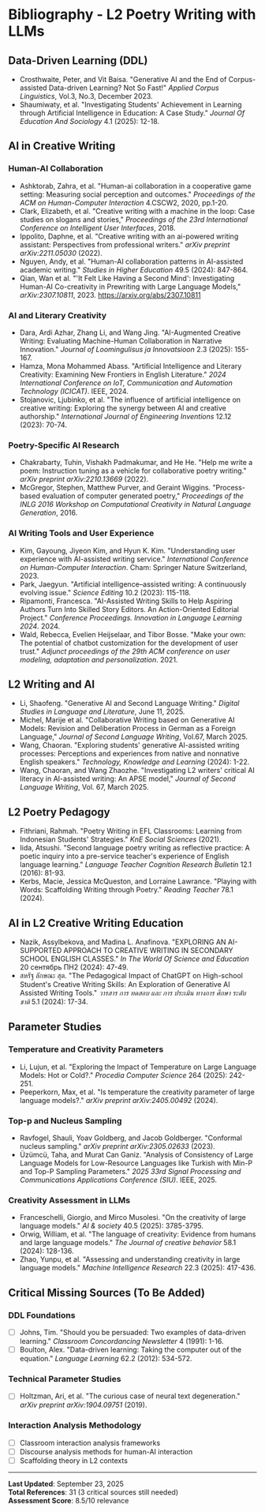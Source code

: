 # Bibliography - L2 Poetry Writing with LLMs

## Data-Driven Learning (DDL)
- Crosthwaite, Peter, and Vit Baisa. "Generative AI and the End of Corpus-assisted Data-driven Learning? Not So Fast!" *Applied Corpus Linguistics*, Vol.3, No.3, December 2023.
- Shaumiwaty, et al. "Investigating Students' Achievement in Learning through Artificial Intelligence in Education: A Case Study." *Journal Of Education And Sociology* 4.1 (2025): 12-18.

## AI in Creative Writing

### Human-AI Collaboration
- Ashktorab, Zahra, et al. "Human-ai collaboration in a cooperative game setting: Measuring social perception and outcomes." *Proceedings of the ACM on Human-Computer Interaction* 4.CSCW2, 2020, pp.1-20.
- Clark, Elizabeth, et al. "Creative writing with a machine in the loop: Case studies on slogans and stories," *Proceedings of the 23rd International Conference on Intelligent User Interfaces*, 2018.
- Ippolito, Daphne, et al. "Creative writing with an ai-powered writing assistant: Perspectives from professional writers." *arXiv preprint arXiv:2211.05030* (2022).
- Nguyen, Andy, et al. "Human-AI collaboration patterns in AI-assisted academic writing." *Studies in Higher Education* 49.5 (2024): 847-864.
- Qian, Wan et al. "'It Felt Like Having a Second Mind': Investigating Human-AI Co-creativity in Prewriting with Large Language Models," *arXiv:2307.10811*, 2023. https://arxiv.org/abs/2307.10811

### AI and Literary Creativity
- Dara, Ardi Azhar, Zhang Li, and Wang Jing. "AI-Augmented Creative Writing: Evaluating Machine-Human Collaboration in Narrative Innovation." *Journal of Loomingulisus ja Innovatsioon* 2.3 (2025): 155-167.
- Hamza, Mona Mohammed Abass. "Artificial Intelligence and Literary Creativity: Examining New Frontiers in English Literature." *2024 International Conference on IoT, Communication and Automation Technology (ICICAT)*. IEEE, 2024.
- Stojanovic, Ljubinko, et al. "The influence of artificial intelligence on creative writing: Exploring the synergy between AI and creative authorship." *International Journal of Engineering Inventions* 12.12 (2023): 70-74.

### Poetry-Specific AI Research
- Chakrabarty, Tuhin, Vishakh Padmakumar, and He He. "Help me write a poem: Instruction tuning as a vehicle for collaborative poetry writing." *arXiv preprint arXiv:2210.13669* (2022).
- McGregor, Stephen, Matthew Purver, and Geraint Wiggins. "Process-based evaluation of computer generated poetry," *Proceedings of the INLG 2016 Workshop on Computational Creativity in Natural Language Generation*, 2016.

### AI Writing Tools and User Experience
- Kim, Gayoung, Jiyeon Kim, and Hyun K. Kim. "Understanding user experience with AI-assisted writing service." *International Conference on Human-Computer Interaction*. Cham: Springer Nature Switzerland, 2023.
- Park, Jaegyun. "Artificial intelligence–assisted writing: A continuously evolving issue." *Science Editing* 10.2 (2023): 115-118.
- Ripamonti, Francesca. "AI-Assisted Writing Skills to Help Aspiring Authors Turn Into Skilled Story Editors. An Action-Oriented Editorial Project." *Conference Proceedings. Innovation in Language Learning 2024*. 2024.
- Wald, Rebecca, Evelien Heijselaar, and Tibor Bosse. "Make your own: The potential of chatbot customization for the development of user trust." *Adjunct proceedings of the 29th ACM conference on user modeling, adaptation and personalization*. 2021.

## L2 Writing and AI
- Li, Shaofeng. "Generative AI and Second Language Writing." *Digital Studies in Language and Literature*, June 11, 2025.
- Michel, Marije et al. "Collaborative Writing based on Generative AI Models: Revision and Deliberation Process in German as a Foreign Language," *Journal of Second Language Writing*, Vol.67, March 2025.
- Wang, Chaoran. "Exploring students' generative AI-assisted writing processes: Perceptions and experiences from native and nonnative English speakers." *Technology, Knowledge and Learning* (2024): 1-22.
- Wang, Chaoran, and Wang Zhaozhe. "Investigating L2 writers' critical AI literacy in AI-assisted writing: An APSE model," *Journal of Second Language Writing*, Vol. 67, March 2025.

## L2 Poetry Pedagogy
- Fithriani, Rahmah. "Poetry Writing in EFL Classrooms: Learning from Indonesian Students' Strategies." *KnE Social Sciences* (2021).
- Iida, Atsushi. "Second language poetry writing as reflective practice: A poetic inquiry into a pre-service teacher's experience of English language learning." *Language Teacher Cognition Research Bulletin* 12.1 (2016): 81-93.
- Kerbs, Macie, Jessica McQueston, and Lorraine Lawrance. "Playing with Words: Scaffolding Writing through Poetry." *Reading Teacher* 78.1 (2024).

## AI in L2 Creative Writing Education
- Nazik, Assylbekova, and Madina L. Anafinova. "EXPLORING AN AI-SUPPORTED APPROACH TO CREATIVE WRITING IN SECONDARY SCHOOL ENGLISH CLASSES." *In The World Of Science and Education* 20 сентябрь ПН2 (2024): 47-49.
- สหรัฐ ลักษณะ สุต. "The Pedagogical Impact of ChatGPT on High-school Student's Creative Writing Skills: An Exploration of Generative AI Assisted Writing Tools." *วารสาร การ ทดสอบ และ การ ประเมิน ทางการ ศึกษา ระดับ ชาติ* 5.1 (2024): 17-34.

## Parameter Studies

### Temperature and Creativity Parameters
- Li, Lujun, et al. "Exploring the Impact of Temperature on Large Language Models: Hot or Cold?." *Procedia Computer Science* 264 (2025): 242-251.
- Peeperkorn, Max, et al. "Is temperature the creativity parameter of large language models?." *arXiv preprint arXiv:2405.00492* (2024).

### Top-p and Nucleus Sampling
- Ravfogel, Shauli, Yoav Goldberg, and Jacob Goldberger. "Conformal nucleus sampling." *arXiv preprint arXiv:2305.02633* (2023).
- Üzümcü, Taha, and Murat Can Ganiz. "Analysis of Consistency of Large Language Models for Low-Resource Languages like Turkish with Min-P and Top-P Sampling Parameters." *2025 33rd Signal Processing and Communications Applications Conference (SIU)*. IEEE, 2025.

### Creativity Assessment in LLMs
- Franceschelli, Giorgio, and Mirco Musolesi. "On the creativity of large language models." *AI & society* 40.5 (2025): 3785-3795.
- Orwig, William, et al. "The language of creativity: Evidence from humans and large language models." *The Journal of creative behavior* 58.1 (2024): 128-136.
- Zhao, Yunpu, et al. "Assessing and understanding creativity in large language models." *Machine Intelligence Research* 22.3 (2025): 417-436.

## Critical Missing Sources (To Be Added)

### DDL Foundations
- [ ] Johns, Tim. "Should you be persuaded: Two examples of data-driven learning." *Classroom Concordancing Newsletter* 4 (1991): 1-16.
- [ ] Boulton, Alex. "Data-driven learning: Taking the computer out of the equation." *Language Learning* 62.2 (2012): 534-572.

### Technical Parameter Studies
- [ ] Holtzman, Ari, et al. "The curious case of neural text degeneration." *arXiv preprint arXiv:1904.09751* (2019).

### Interaction Analysis Methodology
- [ ] Classroom interaction analysis frameworks
- [ ] Discourse analysis methods for human-AI interaction
- [ ] Scaffolding theory in L2 contexts

---
**Last Updated**: September 23, 2025  
**Total References**: 31 (3 critical sources still needed)  
**Assessment Score**: 8.5/10 relevance